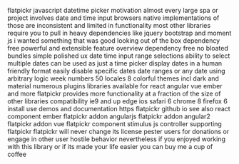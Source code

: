 flatpickr javascript datetime picker motivation almost every large spa or project involves date and time input browsers native implementations of those are inconsistent and limited in functionality most other libraries require you to pull in heavy dependencies like jquery bootstrap and moment js i wanted something that was good looking out of the box dependency free powerful and extensible feature overview dependency free no bloated bundles simple polished ux date time input range selections ability to select multiple dates can be used as just a time picker display dates in a human friendly format easily disable specific dates date ranges or any date using arbitrary logic week numbers 50 locales 8 colorful themes incl dark and material numerous plugins libraries available for react angular vue ember and more flatpickr provides more functionality at a fraction of the size of other libraries compatibility ie9 and up edge ios safari 6 chrome 8 firefox 6 install use demos and documentation https flatpickr github io see also react component ember flatpickr addon angularjs flatpickr addon angular2 flatpickr addon vue flatpickr component stimulus js controller supporting flatpickr flatpickr will never change its license pester users for donations or engage in other user hostile behavior nevertheless if you enjoyed working with this library or if its made your life easier you can buy me a cup of coffee